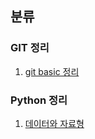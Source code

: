 
## 분류

### GIT 정리
1. [git basic 정리](./Git/Git%20basic.md)

### Python 정리
1. [데이터와 자료형](./Python/Python_01.md)
